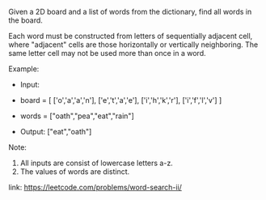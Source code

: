 
Given a 2D board and a list of words from the dictionary, find all words in the board.

Each word must be constructed from letters of sequentially adjacent cell, where "adjacent" cells are those horizontally or vertically neighboring. The same letter cell may not be used more than once in a word.

 

Example:

- Input: 
- board = [
  ['o','a','a','n'],
  ['e','t','a','e'],
  ['i','h','k','r'],
  ['i','f','l','v']
]
- words = ["oath","pea","eat","rain"]



- Output: ["eat","oath"]


Note:

1. All inputs are consist of lowercase letters a-z.
2. The values of words are distinct.


link: https://leetcode.com/problems/word-search-ii/

